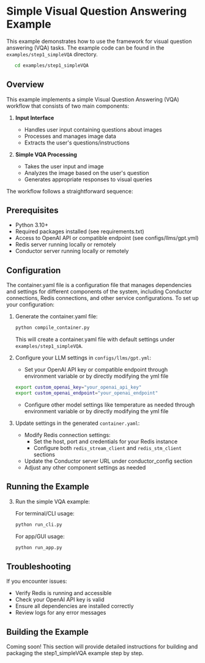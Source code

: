 # Simple Visual Question Answering Example

This example demonstrates how to use the framework for visual question answering (VQA) tasks. The example code can be found in the `examples/step1_simpleVQA` directory.

```bash
   cd examples/step1_simpleVQA
```

## Overview

This example implements a simple Visual Question Answering (VQA) workflow that consists of two main components:

1. **Input Interface**
   - Handles user input containing questions about images
   - Processes and manages image data
   - Extracts the user's questions/instructions

2. **Simple VQA Processing**
   - Takes the user input and image
   - Analyzes the image based on the user's question
   - Generates appropriate responses to visual queries

The workflow follows a straightforward sequence:

## Prerequisites

- Python 3.10+
- Required packages installed (see requirements.txt)
- Access to OpenAI API or compatible endpoint (see configs/llms/gpt.yml)
- Redis server running locally or remotely
- Conductor server running locally or remotely

## Configuration

The container.yaml file is a configuration file that manages dependencies and settings for different components of the system, including Conductor connections, Redis connections, and other service configurations. To set up your configuration:

1. Generate the container.yaml file:
   ```bash
   python compile_container.py
   ```
   This will create a container.yaml file with default settings under `examples/step1_simpleVQA`.


2. Configure your LLM settings in `configs/llms/gpt.yml`:
   - Set your OpenAI API key or compatible endpoint through environment variable or by directly modifying the yml file
   ```bash
   export custom_openai_key="your_openai_api_key"
   export custom_openai_endpoint="your_openai_endpoint"
   ```
   - Configure other model settings like temperature as needed through environment variable or by directly modifying the yml file

3. Update settings in the generated `container.yaml`:
   - Modify Redis connection settings:
     - Set the host, port and credentials for your Redis instance
     - Configure both `redis_stream_client` and `redis_stm_client` sections
   - Update the Conductor server URL under conductor_config section
   - Adjust any other component settings as needed

## Running the Example

3. Run the simple VQA example:

   For terminal/CLI usage:
   ```bash
   python run_cli.py
   ```

   For app/GUI usage:
   ```bash
   python run_app.py
   ```

## Troubleshooting

If you encounter issues:
- Verify Redis is running and accessible
- Check your OpenAI API key is valid
- Ensure all dependencies are installed correctly
- Review logs for any error messages


## Building the Example

Coming soon! This section will provide detailed instructions for building and packaging the step1_simpleVQA example step by step.

